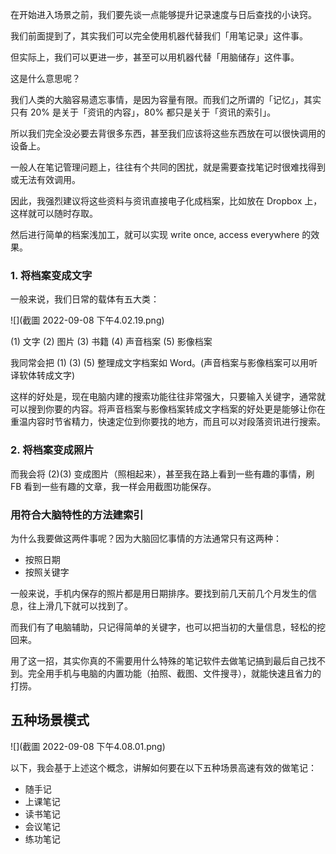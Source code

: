 在开始进入场景之前，我们要先谈一点能够提升记录速度与日后查找的小诀窍。

我们前面提到了，其实我们可以完全使用机器代替我们「用笔记录」这件事。

但实际上，我们可以更进一步，甚至可以用机器代替「用脑储存」这件事。

这是什么意思呢？

我们人类的大脑容易遗忘事情，是因为容量有限。而我们之所谓的「记忆」，其实只有 20% 是关于「资讯的内容」，80% 都只是关于「资讯的索引」。

所以我们完全没必要去背很多东西，甚至我们应该将这些东西放在可以很快调用的设备上。

一般人在笔记管理问题上，往往有个共同的困扰，就是需要查找笔记时很难找得到或无法有效调用。

因此，我强烈建议将这些资料与资讯直接电子化成档案，比如放在 Dropbox 上，这样就可以随时存取。

然后进行简单的档案浅加工，就可以实现 write once, access everywhere 的效果。

### 1. 将档案变成文字

一般来说，我们日常的载体有五大类：

![](截圖 2022-09-08 下午4.02.19.png)

(1) 文字
(2) 图片
(3) 书籍
(4) 声音档案
(5) 影像档案

我同常会把 (1) (3) (5) 整理成文字档案如 Word。(声音档案与影像档案可以用听译软体转成文字)


这样的好处是，现在电脑内建的搜索功能往往非常强大，只要输入关键字，通常就可以搜到你要的内容。将声音档案与影像档案转成文字档案的好处更是能够让你在重温内容时节省精力，快速定位到你要找的地方，而且可以对段落资讯进行搜索。


### 2. 将档案变成照片

而我会将 (2)(3) 变成图片（照相起来），甚至我在路上看到一些有趣的事情，刷 FB 看到一些有趣的文章，我一样会用截图功能保存。


### 用符合大脑特性的方法建索引

为什么我要做这两件事呢？因为大脑回忆事情的方法通常只有这两种：

* 按照日期
* 按照关键字

一般来说，手机内保存的照片都是用日期排序。要找到前几天前几个月发生的信息，往上滑几下就可以找到了。

而我们有了电脑辅助，只记得简单的关键字，也可以把当初的大量信息，轻松的挖回来。

用了这一招，其实你真的不需要用什么特殊的笔记软件去做笔记搞到最后自己找不到。完全用手机与电脑的内置功能（拍照、截图、文件搜寻），就能快速且省力的打捞。

## 五种场景模式

![](截圖 2022-09-08 下午4.08.01.png)

以下，我会基于上述这个概念，讲解如何要在以下五种场景高速有效的做笔记：

* 随手记
* 上课笔记
* 读书笔记
* 会议笔记
* 练功笔记
